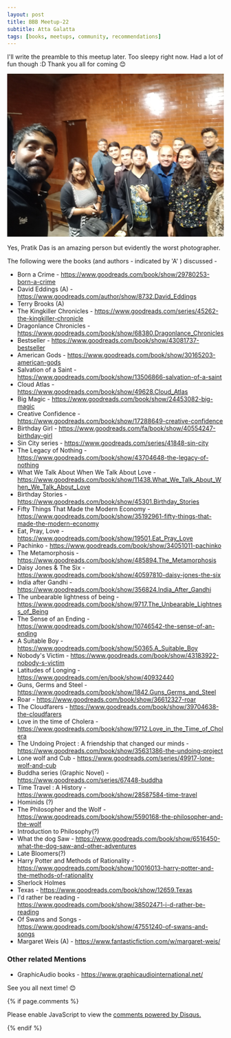 ```yaml
---
layout: post
title: BBB Meetup-22
subtitle: Atta Galatta
tags: [books, meetups, community, recommendations]
---
```


I'll write the preamble to this meetup later. Too sleepy right now. Had a lot of fun though :D
Thank you all for coming :blush:

<p float="left">
  <img src="../img/BBB/BBB_22_08_25_2019.jpg"  /> 
</p>

Yes, Pratik Das is an amazing person but evidently the worst photographer.

The following were the books (and authors - indicated by 'A' ) discussed -


- Born a Crime - https://www.goodreads.com/book/show/29780253-born-a-crime
- David Eddings (A) - https://www.goodreads.com/author/show/8732.David_Eddings
- Terry Brooks (A)
- The Kingkiller Chronicles - https://www.goodreads.com/series/45262-the-kingkiller-chronicle
- Dragonlance Chronicles - https://www.goodreads.com/book/show/68380.Dragonlance_Chronicles
- Bestseller - https://www.goodreads.com/book/show/43081737-bestseller
- American Gods - https://www.goodreads.com/book/show/30165203-american-gods
- Salvation of a Saint - https://www.goodreads.com/book/show/13506866-salvation-of-a-saint
- Cloud Atlas - https://www.goodreads.com/book/show/49628.Cloud_Atlas
- Big Magic - https://www.goodreads.com/book/show/24453082-big-magic
- Creative Confidence - https://www.goodreads.com/book/show/17288649-creative-confidence
- Birthday Girl - https://www.goodreads.com/fa/book/show/40554247-birthday-girl
- Sin City series - https://www.goodreads.com/series/41848-sin-city
- The Legacy of Nothing - https://www.goodreads.com/book/show/43704648-the-legacy-of-nothing
- What We Talk About When We Talk About Love - https://www.goodreads.com/book/show/11438.What_We_Talk_About_When_We_Talk_About_Love
- Birthday Stories - https://www.goodreads.com/book/show/45301.Birthday_Stories
- Fifty Things That Made the Modern Economy - https://www.goodreads.com/book/show/35192961-fifty-things-that-made-the-modern-economy
- Eat, Pray, Love - https://www.goodreads.com/book/show/19501.Eat_Pray_Love
- Pachinko - https://www.goodreads.com/book/show/34051011-pachinko
- The Metamorphosis - https://www.goodreads.com/book/show/485894.The_Metamorphosis
- Daisy Jones & The Six - https://www.goodreads.com/book/show/40597810-daisy-jones-the-six
- India after Gandhi - https://www.goodreads.com/book/show/356824.India_After_Gandhi
- The unbearable lightness of being - https://www.goodreads.com/book/show/9717.The_Unbearable_Lightness_of_Being
- The Sense of an Ending - https://www.goodreads.com/book/show/10746542-the-sense-of-an-ending
- A Suitable Boy - https://www.goodreads.com/book/show/50365.A_Suitable_Boy
- Nobody's Victim - https://www.goodreads.com/book/show/43183922-nobody-s-victim
- Latitudes of Longing - https://www.goodreads.com/en/book/show/40932440
- Guns, Germs and Steel - https://www.goodreads.com/book/show/1842.Guns_Germs_and_Steel
- Roar - https://www.goodreads.com/book/show/36612327-roar
- The Cloudfarers - https://www.goodreads.com/book/show/39704638-the-cloudfarers
- Love in the time of Cholera - https://www.goodreads.com/book/show/9712.Love_in_the_Time_of_Cholera
- The Undoing Project : A friendship that changed our minds - https://www.goodreads.com/book/show/35631386-the-undoing-project
- Lone wolf and Cub - https://www.goodreads.com/series/49917-lone-wolf-and-cub
- Buddha series (Graphic Novel) - https://www.goodreads.com/series/67448-buddha
- Time Travel : A History - https://www.goodreads.com/book/show/28587584-time-travel
- Hominids (?)
- The Philosopher and the Wolf - https://www.goodreads.com/book/show/5590168-the-philosopher-and-the-wolf
- Introduction to Philosophy(?)
- What the dog Saw - https://www.goodreads.com/book/show/6516450-what-the-dog-saw-and-other-adventures
- Late Bloomers(?)
- Harry Potter and Methods of Rationality - https://www.goodreads.com/book/show/10016013-harry-potter-and-the-methods-of-rationality
- Sherlock Holmes
- Texas - https://www.goodreads.com/book/show/12659.Texas
- I'd rather be reading - https://www.goodreads.com/book/show/38502471-i-d-rather-be-reading
- Of Swans and Songs - https://www.goodreads.com/book/show/47551240-of-swans-and-songs
- Margaret Weis (A) - https://www.fantasticfiction.com/w/margaret-weis/

### Other related Mentions 
- GraphicAudio books - https://www.graphicaudiointernational.net/

See you all next time! :blush:


{% if page.comments %}
<div id="disqus_thread"></div>
<script>

/**
*  RECOMMENDED CONFIGURATION VARIABLES: EDIT AND UNCOMMENT THE SECTION BELOW TO INSERT DYNAMIC VALUES FROM YOUR PLATFORM OR CMS.
*  LEARN WHY DEFINING THESE VARIABLES IS IMPORTANT: https://disqus.com/admin/universalcode/#configuration-variables*/
/*
var disqus_config = function () {
this.page.url = brokebibliophilesbangalore.github.io/2019-08-25-BBB-Meetup-22;
  // Replace PAGE_URL with your page's canonical URL variable
this.page.identifier = 2019-08-25-BBB-Meetup-22; 
// Replace PAGE_IDENTIFIER with your page's unique identifier variable
};
*/
(function() { // DON'T EDIT BELOW THIS LINE
var d = document, s = d.createElement('script');
s.src = 'https://brokebibliophilesbangalore.disqus.com/embed.js';
s.setAttribute('data-timestamp', +new Date());
(d.head || d.body).appendChild(s);
})();
</script>
<noscript>Please enable JavaScript to view the <a href="https://disqus.com/?ref_noscript">comments powered by Disqus.</a></noscript>
                            
{% endif %}